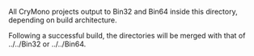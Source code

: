All CryMono projects output to Bin32 and Bin64 inside this directory, depending on build architecture.

Following a successful build, the directories will be merged with that of ../../Bin32 or ../../Bin64.